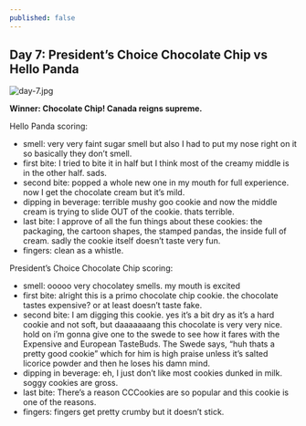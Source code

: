 ```yaml
---
published: false
---
```

## Day 7: President’s Choice Chocolate Chip vs Hello Panda

![day-7.jpg]({{site.baseurl}}/media/day-7.jpg)

**Winner: Chocolate Chip! Canada reigns supreme.**

Hello Panda scoring:
- smell:  very very faint sugar smell but also I had to put my nose right on it so basically they don’t smell.
- first bite: I tried to bite it in half but I think most of the creamy middle is in the other half. sads.
- second bite: popped a whole new one in my mouth for full experience. now I get the chocolate cream but it’s mild.
- dipping in beverage: terrible mushy goo cookie and now the middle cream is trying to slide OUT of the cookie. thats terrible.
- last bite: I approve of all the fun things about these cookies: the packaging, the cartoon shapes, the stamped pandas, the inside full of cream. sadly the cookie itself doesn’t taste very fun.
- fingers: clean as a whistle.

President’s Choice Chocolate Chip scoring:
- smell:  ooooo very chocolatey smells. my mouth is excited
- first bite: alright this is a primo chocolate chip cookie. the chocolate tastes expensive? or at least doesn’t taste fake.
- second bite: I am digging this cookie. yes it’s a bit dry as it’s a hard cookie and not soft, but daaaaaaang this chocolate is very very nice. hold on i’m gonna give one to the swede to see how it fares with the Expensive and European TasteBuds. The Swede says, “huh thats a pretty good cookie” which for him is high praise unless it’s salted licorice powder and then he loses his damn mind.
- dipping in beverage: eh, I just don’t like most cookies dunked in milk. soggy cookies are gross.
- last bite: There’s a reason CCCookies are so popular and this cookie is one of the reasons.
- fingers:  fingers get pretty crumby but it doesn’t stick.
